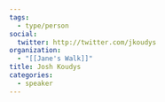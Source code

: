 ```yaml
---
tags:
  - type/person
social:
  twitter: http://twitter.com/jkoudys
organization:
  - "[[Jane's Walk]]"
title: Josh Koudys
categories:
  - speaker
---
```


